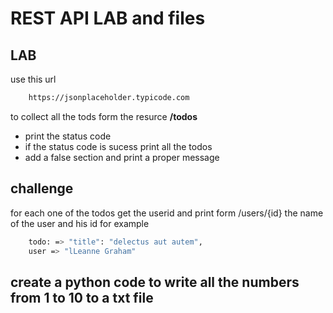 # REST API LAB and files

## LAB

use this url

```bash
    https://jsonplaceholder.typicode.com
```

to collect all the tods form the resurce **/todos**

- print the status code
- if the status code is sucess print all the todos
- add a false section and print a proper message

## challenge

for each one of the todos get the userid and print form /users/{id} the name of the user and his id
for example

```bash
    todo: => "title": "delectus aut autem",
    user => "lLeanne Graham"

```


## create a python code to write all the numbers from 1 to 10 to a txt file